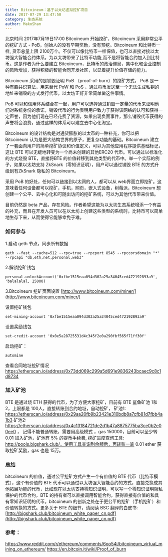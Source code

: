 ```yaml
---
title: Bitcoineum：基于以太坊虚拟挖矿项目
date: 2017-07-29 13:47:50
category: 生态系统
author: MakoShan
---
```


北京时间 2017年7月19日17:00 Bitcoineum 开始挖矿，Bitcoineum 采用非常公平的挖矿方式 - PoB，创始人的没有早期奖励，没有预挖。Bitcoineum 和比特币一样, 货币总量上限 2100万个。不仅可以像比特币一样保值，也可以直接对接以太坊强大智能合约体系，为以太坊带来了比特币功能,而不是将智能合约加入到比特币。这是作者为什么要建立 Bitcoineum，比特币的政治僵局，集中化和企业控制的风险增加，获得积极的智能合同开发社区，以显着提升价值存储的能力。

Bitcoineum 采用的是销毁证明 PoB （proof-of-burn）的挖矿方式， PoB 是一种有趣共识算法，用来替代 PoW 和 PoS ，通过将币发送至一个无法生成私钥的地址来销毁的方式发行代币，以太坊正好非常简单做这件事情。

PoB 可以和信用体系结合在一起，用户可以选择通过销毁一定量的代币来证明他们对系统身份的承诺，销毁代币的行为表明用户致力于获得该网络的认可和获得一定声誉，因为他们现在已经花费了资源，如果出现负面事件，那么销毁代币获得的声誉将会浪费，通过这样的体系可以建立去中心化淘宝。

Bitcoineum 的设计结构是对通货膨胀的以太币的一种补充，你可以把 Bitcoineum 认为是更大结构世界的原子，更复杂功能的基础。Bitcoineum 建立了一套面向用户的简单挖矿协议和价值定义，可以为其他应用程序提供基础标记，这让 BTE 可以无缝地转变为一个尚未创建的其他ERC20 代币。可以通过以标准化的方式烧毁 BTE，直接将BTE 的价值转移到其他类型的代币中。举一个实际的例子，如果以太坊支持 ZkSnark（零知识证明），用户可以通过销毁 BTE 的方式升级到有ZkSnark 隐私的 Bitcoineum。

采用 PoB 的好处，任何可以链接到以太网的人，都可以从 web界面立即挖矿。这意味着任何设备都可以挖矿，手机，网页，嵌入式设备，树莓派，Bitcoineum 想创建一个公平、去中心化和可随出访问的挖矿系统，可以为其他代币带来价值。

目前仍然是 beta 产品，存在风险。作者希望这能为以太坊生态系统增添一个有益的补充，而且在开发人员可以在以太坊上创建这些类型的系统时，比特币可以简单地生存下来，从而使得它能够幸免于难。

### 如何参与 

1.启动 geth 节点，同步所有数据

```
geth --fast --cache=512 --rpc=true --rpcport 8545 --rpccorsdomain "*" --rpcapi "db,eth,net,personal,web3"
```

2.解锁挖矿钱包
```
personal.unlockAccount('0xfbe1515eaa094d302a25a34045ced472192893a9', 'balalalal, 25000)
```
3.Bitcoineum 挖矿页面设置 [http://www.bitcoineum.com/miner/](http://www.bitcoineum.com/miner/) 

设置挖矿钱包

```
set-mining-account '0xfbe1515eaa094d302a25a34045ced472192893a9'
```

设置奖励钱包
```
set-credit-account '0x0e5a28725531d4c345f2e0a290fbf565f71ff30f'
```

启动挖矿：

 ```
 automine
 ```

查看合同地址挖矿情况
https://etherscan.io/address/0x73dd069c299a5d691e9836243bcaec9c8c1d8734


### 加入矿池
BTE 是通过烧 ETH 获得的代币，为了方便大家挖矿，目前有 BTE 鲨鱼矿池 1和2，上限都是 100人，直接转账到合约地址，自动挖矿，
矿池1: https://etherscan.io/address/0x29aa20fb9b23421e310bdb8a7cfb81d7fbb4a1b3 
矿池2: https://etherscan.io/address/0x4c13184721de2d1b47a8875775ba3ce0b2e00ee0 ， 记得不能普通转账，需要用高级模式 ，gas 150000，目前可以至少转 0.01 加入矿池，矿池有 5% 的提币手续费, 挖矿进度查询工具: http://pools.bigshark.club/。使用工具查询到余额后，再转账一笔 0.01 ether 获取挖矿奖励，gas 也是 15万。

### 总结
bitcoineum 的价值，通过公平挖矿方式产生一个有价值的 BTE 代币（比特币模式），这个有价值的 BTE 代币可以通过以太坊强大智能合约的方式，直接兑换成其他拓展功能的代币，比如现在以太坊支持零知识证明，可以写一个零知识证明隐私保护的代币合约，BTE 的持有者可以直接调用智能合约，获得直接有价值的和具有零知识证明的代币。bitcoineum 的创新之处在于更公平的挖矿（手机挖矿）和 价值转换的方式。更多关于 BTE 的细节，请阅读 BSC 翻译的白皮书: [http://bigshark.club/bitcoineum_white_paper_cn.pdf](http://bigshark.club/bitcoineum_white_paper_cn.pdf)

### 参考：
https://www.reddit.com/r/ethereum/comments/6oo54i/bitcoineum_virtual_mining_on_ethereum/
https://en.bitcoin.it/wiki/Proof_of_burn

